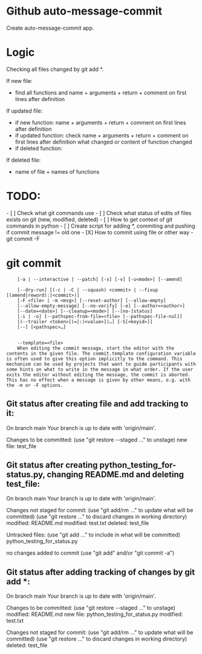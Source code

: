 <h1>Github auto-message-commit</h1>

Create auto-message-commit app.


<h1>Logic</h1>
Checking all files changed by git add *.

If new file:
-	find all functions and name + arguments + return + comment on first lines after definition

If updated file:

-	if new function:
	name + arguments + return + comment on first lines after definition
-    if updated function:
	check name + arguments + return + comment on first lines after definition what changed or content of function changed
-    if deleted function:

If deleted file:
-    name of file + names of functions


<h1>TODO:</h1>
- [ ] Check what git commands use
- [ ] Check what status of edits of files exists on git (new, modified, deleted)
- [ ] How to get context of git commands in python
- [ ] Create script for adding *, commiting and pushing if commit message != old one
- [X] How to commit using file or other way - git commit -F <file>
 


<h1>git commit</h1>

        [-a | --interactive | --patch] [-s] [-v] [-u<mode>] [--amend]

        [--dry-run] [(-c | -C | --squash) <commit> | --fixup [(amend|reword):]<commit>)]
        [-F <file> | -m <msg>] [--reset-author] [--allow-empty]
        [--allow-empty-message] [--no-verify] [-e] [--author=<author>]
        [--date=<date>] [--cleanup=<mode>] [--[no-]status]
        [-i | -o] [--pathspec-from-file=<file> [--pathspec-file-nul]]
        [(--trailer <token>[(=|:)<value>])…​] [-S[<keyid>]]
        [--] [<pathspec>…​]


        --template=<file>
        When editing the commit message, start the editor with the contents in the given file. The commit.template configuration variable is often used to give this option implicitly to the command. This mechanism can be used by projects that want to guide participants with some hints on what to write in the message in what order. If the user exits the editor without editing the message, the commit is aborted. This has no effect when a message is given by other means, e.g. with the -m or -F options.


<h2>Git status after creating file and add tracking to it:</h2>
On branch main
Your branch is up to date with 'origin/main'.


Changes to be committed:
  (use "git restore --staged <file>..." to unstage)
	new file:   test_file

<h2>Git status after creating python_testing_for-status.py, changing README.md and deleting test_file:</h2>
On branch main
Your branch is up to date with 'origin/main'.


Changes not staged for commit:
  (use "git add/rm <file>..." to update what will be committed)
  (use "git restore <file>..." to discard changes in working directory)
	modified:   README.md
	modified:   test.txt
	deleted:    test_file


Untracked files:
  (use "git add <file>..." to include in what will be committed)
	python_testing_for_status.py


no changes added to commit (use "git add" and/or "git commit -a")


<h2>Git status after adding tracking of changes by git add *:</h2>
On branch main
Your branch is up to date with 'origin/main'.


Changes to be committed:
  (use "git restore --staged <file>..." to unstage)
	modified:   README.md
	new file:   python_testing_for_status.py
	modified:   test.txt


Changes not staged for commit:
  (use "git add/rm <file>..." to update what will be committed)
  (use "git restore <file>..." to discard changes in working directory)
	deleted:    test_file
